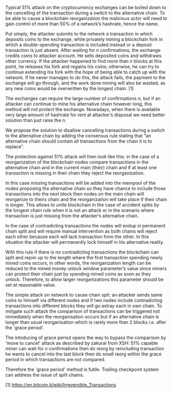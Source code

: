 Typical 51% attack on the cryptocurrency exchanges can be boiled down to the cancelling of the transaction during a switch to the alternative chain. To be able to cause a blockchain reorganization the malicious actor will need to gain control of more than 50% of a network’s hashrate, hence the name.

Put simply, the attacker submits to the network a transaction in which deposits coins to the exchange, while privately mining a blockchain fork in which a double-spending transaction is included instead or a deposit transaction is just absent. After waiting for *n* confirmations, the exchange credits coins to attacker account. He sells deposited coins and withdraws other currency. If the attacker happened to find more than *n* blocks at this point, he releases his fork and regains his coins; otherwise, he can try to continue extending his fork with the hope of being able to catch up with the network. If he never manages to do this, the attack fails, the payment to the exchange will go through, and the work done mining will also be wasted, as any new coins would be overwritten by the longest chain. [1]

The exchanges can require the large number of confirmations *n*, but if an attacker can continue to mine his alternative chain however long, this method will not protect the exchange. Nowadays, when there is available very large amount of hashrate for rent at attacker’s disposal we need better solution than just raise the *n*.

We propose the solution to disallow cancelling transactions during a switch to the alternative chain by adding the consensus rule stating that “an alternative chain should contain all transactions from the chain it is to replace”.

The protection against 51% attack will then look like this: in the case of a reorganization of the blockchain nodes compare transactions in the alternative chain and in the current main (their) chain and if at least one transaction is missing in their chain they reject the reorganization.

In this case missing transactions will be added into the mempool of the nodes proposing the alternative chain so they have chance to include those transactions into the next block then nodes on the main chain will reorganize to theirs chain and the reorganization will take place if their chain is longer. This allows to unite blockchain in the case of accident splits by the longest chain rule when it is not an attack or in the scenario where transaction is just missing from the attacker’s alternative chain.

In the case of contradicting transactions the nodes will endup in permanent chain split and will require manual intervention as both chains will reject each other because each will lack transaction from the other. In this situation the attacker will permanently lock himself in his alternative reality.

With this rule if there is no contradicting transactions the blockchain can split and rejoin up to the length where the first transaction spending newly mined coins occurs, in other words, the reorganization length can be reduced to the mined money unlock window parameter’s value since miners can protect their chain just by spending mined coins as soon as they unlock. Therefore, to allow larger reorganizations this parameter should be set at reasonable value.

The simple attack on network to cause chain spit: an attacker sends same coins to himself via different nodes and if two nodes include contradicting transactions into different blocks they will go astray each in own chain. To mitigate such attack the comparison of transactions can be triggered not immediately when the reorganisation occurs but if an alternative chain is longer than usual reorganisation which is rarely more than 2 blocks i.e. after the 'grace period'.

The intoducing of grace period opens the way to bypass the comparison by 'move to cancel' attack as described by zakurai from XSH: 51% capable miner can wait for *n* confirmations then do reorg by reincluding transaction he wants to cancel into the last block then do small reorg within the grace period in which transactions are not compared.

Therefore the 'grace period' method is futile. Trailing checkpoint system can address the issue of split chains.

[1] https://en.bitcoin.it/wiki/Irreversible_Transactions
